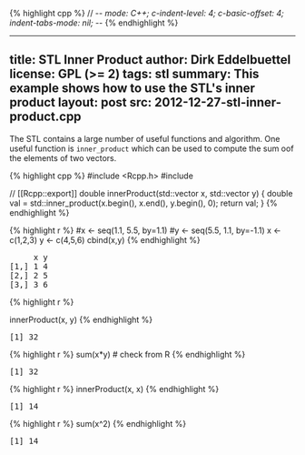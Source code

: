
{% highlight cpp %}
// -*- mode: C++; c-indent-level: 4; c-basic-offset: 4; indent-tabs-mode: nil; -*-
{% endhighlight %}

---
title: STL Inner Product
author: Dirk Eddelbuettel
license: GPL (>= 2)
tags: stl
summary: This example shows how to use the STL's inner product
layout: post
src: 2012-12-27-stl-inner-product.cpp
---
The STL contains a large number of useful functions and algorithm.
One useful function is `inner_product` which can be used to compute
the sum oof the elements of two vectors.



{% highlight cpp %}
#include <Rcpp.h>
#include <numeric>

// [[Rcpp::export]]
double innerProduct(std::vector<double> x, std::vector<double> y) {
    double val = std::inner_product(x.begin(), x.end(), y.begin(), 0);
    return val;
}
{% endhighlight %}


{% highlight r %}
  #x <- seq(1.1, 5.5, by=1.1)
  #y <- seq(5.5, 1.1, by=-1.1)
  x <- c(1,2,3)
  y <- c(4,5,6)
  cbind(x,y)
{% endhighlight %}



<pre class="output">
     x y
[1,] 1 4
[2,] 2 5
[3,] 3 6
</pre>



{% highlight r %}

  innerProduct(x, y)
{% endhighlight %}



<pre class="output">
[1] 32
</pre>



{% highlight r %}
  sum(x*y)  # check from R
{% endhighlight %}



<pre class="output">
[1] 32
</pre>




{% highlight r %}
  innerProduct(x, x)
{% endhighlight %}



<pre class="output">
[1] 14
</pre>



{% highlight r %}
  sum(x^2)
{% endhighlight %}



<pre class="output">
[1] 14
</pre>


